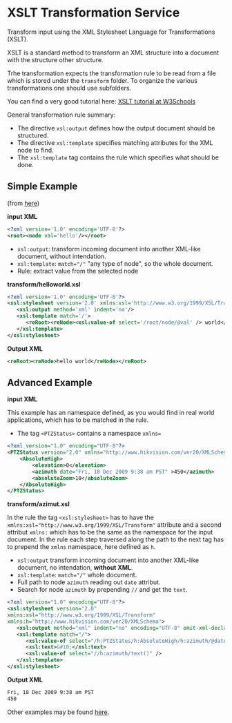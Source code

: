 # XSLT Transformation Service

Transform input using the XML Stylesheet Language for Transformations (XSLT).

XSLT is a standard method to transform an XML structure into a document with the structure other structure.

Trhe transformation expects the transformation rule to be read from a file which is stored under the `transform` folder. 
To organize the various transformations one should use subfolders.

You can find a very good tutorial here: [XSLT tutorial at W3Schools](https://www.w3schools.com/xml/xsl_intro.asp)

General transformation rule summary:

* The directive `xsl:output` defines how the output document should be structured.
* The directive `xsl:template` specifies matching attributes for the XML node to find. 
* The `xsl:template` tag contains the rule which specifies what should be done.



## Simple Example

(from [here](https://en.wikipedia.org/wiki/Java_API_for_XML_Processing#Example))

**input XML**

```xml
<?xml version='1.0' encoding='UTF-8'?>
<root><node val='hello'/></root>
```

* `xsl:output`: transform incoming document into another XML-like document, without intendation.
* `xsl:template`: `match="/"` "any type of node", so the whole document.
* Rule: extract value from the selected node

**transform/helloworld.xsl**

```xml
<?xml version='1.0' encoding='UTF-8'?>
<xsl:stylesheet version='2.0' xmlns:xsl='http://www.w3.org/1999/XSL/Transform'>
   <xsl:output method='xml' indent='no'/>
   <xsl:template match='/'>
      <reRoot><reNode><xsl:value-of select='/root/node/@val' /> world</reNode></reRoot>
   </xsl:template>
</xsl:stylesheet>
```

**Output XML**

```xml
<reRoot><reNode>hello world</reNode></reRoot>
```

## Advanced Example

**input XML**

This example has an namespace defined, as you would find in real world applications, which has to be matched in the rule.

* The tag `<PTZStatus>` contains a namespace `xmlns=` 

```xml
<?xml version="1.0" encoding="UTF-8"?>
<PTZStatus version="2.0" xmlns="http://www.hikvision.com/ver20/XMLSchema">
	<AbsoluteHigh>
		<elevation>0</elevation>
		<azimuth date="Fri, 18 Dec 2009 9:38 am PST" >450</azimuth>
		<absoluteZoom>10</absoluteZoom>
	</AbsoluteHigh>
</PTZStatus>
```

**transform/azimut.xsl**

In the rule the tag `<xsl:stylesheet>` has to have the  `xmlns:xsl="http://www.w3.org/1999/XSL/Transform"` attribute and a second attribut `xmlns:` which has to be the same as the namespace for the input document. In the rule each step traversed along the path to the next tag has to prepend the `xmlns` namespace, here defined as `h`.

* `xsl:output` transform incoming document into another XML-like document, no intendation, **without XML**.
* `xsl:template`: `match="/"` whole document.
* Full path to node `azimuth` reading out `date` attribut.
* Search for node `azimuth` by prepending `//` and get the `text`.

```xml
<?xml version="1.0" encoding="UTF-8"?>
<xsl:stylesheet version="2.0" 
xmlns:xsl="http://www.w3.org/1999/XSL/Transform"
xmlns:h="http://www.hikvision.com/ver20/XMLSchema">
   <xsl:output method="xml" indent="no" encoding="UTF-8" omit-xml-declaration="yes"  />
   <xsl:template match="/">
      <xsl:value-of select="/h:PTZStatus/h:AbsoluteHigh/h:azimuth/@date" />
      <xsl:text>&#10;</xsl:text>
      <xsl:value-of select="//h:azimuth/text()" />
   </xsl:template>
</xsl:stylesheet>
```

**Output XML**

```xml
Fri, 18 Dec 2009 9:38 am PST
450
```

Other examples may be found [here](https://en.wikipedia.org/wiki/XSLT#XSLT_examples).


